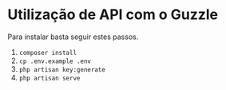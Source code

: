 # Utilização de API com o Guzzle



Para instalar basta seguir estes passos.

1. `composer install`
2. `cp .env.example .env`
3. `php artisan key:generate`
4. `php artisan serve`

